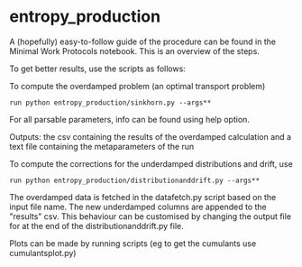 # entropy_production
A (hopefully) easy-to-follow guide of the procedure can be found in the Minimal Work Protocols notebook. This is an overview of the steps. 

To get better results, use the scripts as follows:

To compute the overdamped problem (an optimal transport problem)
```
run python entropy_production/sinkhorn.py --args**
```

For all parsable parameters, info can be found using help option. 

Outputs: the csv containing the results of the overdamped calculation and a text file containing the metaparameters of the run

To compute the corrections for the underdamped distributions and drift, use

```
run python entropy_production/distributionanddrift.py --args**
```

The overdamped data is fetched in the datafetch.py script based on the input file name. The new underdamped columns are appended to the "results" csv. This behaviour can be customised by changing the output file for at the end of the distributionanddrift.py file. 

Plots can be made by running scripts (eg to get the cumulants use cumulantsplot.py) 




